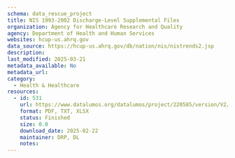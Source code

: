 ```yaml
---
schema: data_rescue_project 
title: NIS 1993-2002 Discharge-Level Supplemental Files
organization: Agency for Healthcare Research and Quality
agency: Department of Health and Human Services
websites: hcup-us.ahrq.gov
data_source: https://hcup-us.ahrq.gov/db/nation/nis/nistrends2.jsp
description: 
last_modified: 2025-03-21
metadata_available: No
metadata_url: 
category:
  - Health & Healthcare 
resources:
  - id: 531
    url: https://www.datalumos.org/datalumos/project/220585/version/V2/view
    format: PDF, TXT, XLSX
    status: Finished
    size: 0.0
    download_date: 2025-02-22
    maintainer: DRP, DL
    notes: 
---
```

